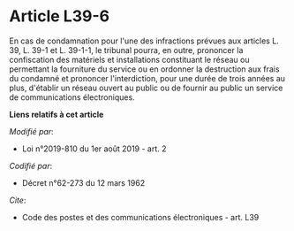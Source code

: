 # Article L39-6

En cas de condamnation pour l'une des infractions prévues aux articles L. 39, L. 39-1 et L. 39-1-1, le tribunal pourra, en
outre, prononcer la confiscation des matériels et installations constituant le réseau ou permettant la fourniture du service
ou en ordonner la destruction aux frais du condamné et prononcer l'interdiction, pour une durée de trois années au plus,
d'établir un réseau ouvert au public ou de fournir au public un service de communications électroniques.

**Liens relatifs à cet article**

_Modifié par_:

  - Loi n°2019-810 du 1er août 2019 - art. 2

_Codifié par_:

  - Décret n°62-273 du 12 mars 1962

_Cite_:

  - Code des postes et des communications électroniques - art. L39
